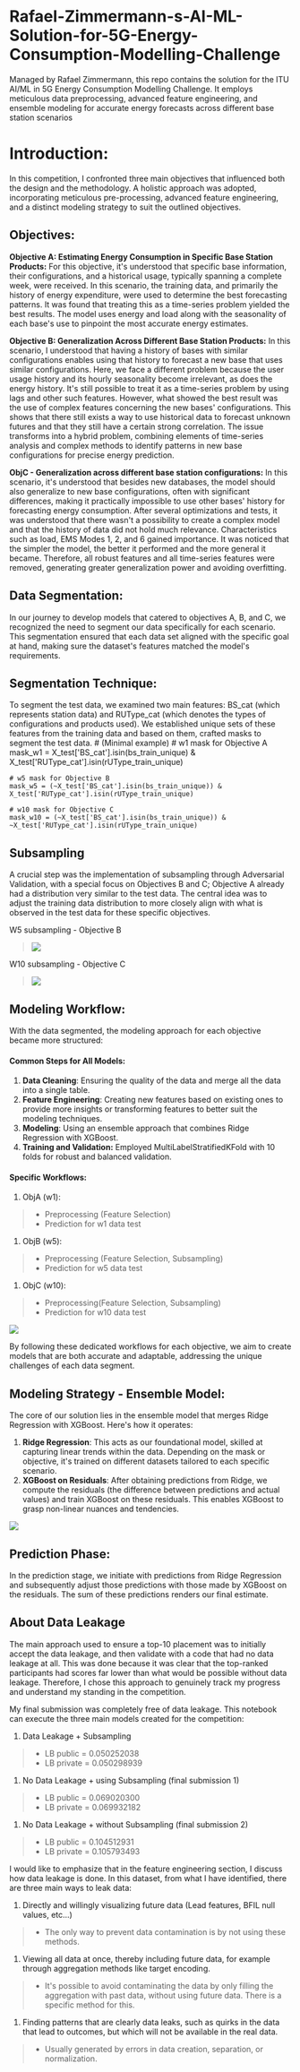 # Rafael-Zimmermann-s-AI-ML-Solution-for-5G-Energy-Consumption-Modelling-Challenge
Managed by Rafael Zimmermann, this repo contains the solution for the ITU AI/ML in 5G Energy Consumption Modelling Challenge. It employs meticulous data preprocessing, advanced feature engineering, and ensemble modeling for accurate energy forecasts across different base station scenarios

# Introduction:
In this competition, I confronted three main objectives that influenced both the design and the methodology. A holistic approach was adopted, incorporating meticulous pre-processing, advanced feature engineering, and a distinct modeling strategy to suit the outlined objectives.

## Objectives:

**Objective A: Estimating Energy Consumption in Specific Base Station Products:** For this objective, it's understood that specific base information, their configurations, and a historical usage, typically spanning a complete week, were received. In this scenario, the training data, and primarily the history of energy expenditure, were used to determine the best forecasting patterns. It was found that treating this as a time-series problem yielded the best results. The model uses energy and load along with the seasonality of each base's use to pinpoint the most accurate energy estimates.

**Objective B: Generalization Across Different Base Station Products:** In this scenario, I understood that having a history of bases with similar configurations enables using that history to forecast a new base that uses similar configurations. Here, we face a different problem because the user usage history and its hourly seasonality become irrelevant, as does the energy history. It's still possible to treat it as a time-series problem by using lags and other such features. However, what showed the best result was the use of complex features concerning the new bases' configurations. This shows that there still exists a way to use historical data to forecast unknown futures and that they still have a certain strong correlation. The issue transforms into a hybrid problem, combining elements of time-series analysis and complex methods to identify patterns in new base configurations for precise energy prediction.

**ObjC - Generalization across different base station configurations:** In this scenario, it's understood that besides new databases, the model should also generalize to new base configurations, often with significant differences, making it practically impossible to use other bases' history for forecasting energy consumption. After several optimizations and tests, it was understood that there wasn't a possibility to create a complex model and that the history of data did not hold much relevance. Characteristics such as load, EMS Modes 1, 2, and 6 gained importance. It was noticed that the simpler the model, the better it performed and the more general it became. Therefore, all robust features and all time-series features were removed, generating greater generalization power and avoiding overfitting.

## Data Segmentation:

In our journey to develop models that catered to objectives A, B, and C, we recognized the need to segment our data specifically for each scenario. This segmentation ensured that each data set aligned with the specific goal at hand, making sure the dataset's features matched the model's requirements.

## Segmentation Technique:

To segment the test data, we examined two main features: BS_cat (which represents station data) and RUType_cat (which denotes the types of configurations and products used). We established unique sets of these features from the training data and based on them, crafted masks to segment the test data.
    # (Minimal example)
    # w1 mask for Objective A
    mask_w1 = X_test['BS_cat'].isin(bs_train_unique) & X_test['RUType_cat'].isin(rUType_train_unique)

    # w5 mask for Objective B
    mask_w5 = (~X_test['BS_cat'].isin(bs_train_unique)) & X_test['RUType_cat'].isin(rUType_train_unique)

    # w10 mask for Objective C
    mask_w10 = (~X_test['BS_cat'].isin(bs_train_unique)) & ~X_test['RUType_cat'].isin(rUType_train_unique)

## Subsampling
A crucial step was the implementation of subsampling through Adversarial Validation, with a special focus on Objectives B and C; Objective A already had a distribution very similar to the test data. The central idea was to adjust the training data distribution to more closely align with what is observed in the test data for these specific objectives.

W5 subsampling - Objective B
> ![](https://drive.google.com/uc?export=view&id=1TGjEERTl4jdwTdaEHRj35Ai7NsdK2dtW)



W10 subsampling - Objective C
> ![](https://drive.google.com/uc?export=view&id=1fB6IcTZa6J_ucX6Vg6B1a-8Pk_Ldb63-)

## Modeling Workflow:

With the data segmented, the modeling approach for each objective became more structured:
#### Common Steps for All Models:
1. **Data Cleaning**: Ensuring the quality of the data and merge all the data into a single table.
1. **Feature Engineering**: Creating new features based on existing ones to provide more insights or transforming features to better suit the modeling techniques.
1. **Modeling**: Using an ensemble approach that combines Ridge Regression with XGBoost.
1. **Training and Validation:** Employed MultiLabelStratifiedKFold with 10 folds for robust and balanced validation.

#### Specific Workflows:
1. ObjA (w1):
>* Preprocessing (Feature Selection)
>* Prediction for w1 data test
1. ObjB (w5):
>* Preprocessing (Feature Selection, Subsampling)
>* Prediction for w5 data test
1. ObjC (w10):
>* Preprocessing(Feature Selection, Subsampling)
>* Prediction for w10 data test

![](https://drive.google.com/uc?export=view&id=1qFGGuRm_XhuiwhAgFngKXZ-vC2UZy3jv)

By following these dedicated workflows for each objective, we aim to create models that are both accurate and adaptable, addressing the unique challenges of each data segment.

## Modeling Strategy - Ensemble Model:

The core of our solution lies in the ensemble model that merges Ridge Regression with XGBoost. Here's how it operates:
1. **Ridge Regression**: This acts as our foundational model, skilled at capturing linear trends within the data. Depending on the mask or objective, it's trained on different datasets tailored to each specific scenario.
1. **XGBoost on Residuals**: After obtaining predictions from Ridge, we compute the residuals (the difference between predictions and actual values) and train XGBoost on these residuals. This enables XGBoost to grasp non-linear nuances and tendencies.

![](https://drive.google.com/uc?export=view&id=1ezEkXZR94gXS_HFesyKQIdO4Dk_MQDki)

## Prediction Phase:
In the prediction stage, we initiate with predictions from Ridge Regression and subsequently adjust those predictions with those made by XGBoost on the residuals. The sum of these predictions renders our final estimate.

## About Data Leakage

The main approach used to ensure a top-10 placement was to initially accept the data leakage, and then validate with a code that had no data leakage at all. This was done because it was clear that the top-ranked participants had scores far lower than what would be possible without data leakage. Therefore, I chose this approach to genuinely track my progress and understand my standing in the competition.

My final submission was completely free of data leakage. This notebook can execute the three main models created for the competition:

1. Data Leakage + Subsampling
>* LB public = 0.050252038
>* LB private = 0.050298939
1. No Data Leakage + using Subsampling (final submission 1)
>* LB public = 0.069020300
>* LB private = 0.069932182
1. No Data Leakage + without Subsampling (final submission 2)
>* LB public = 0.104512931
>* LB private = 0.105793493

I would like to emphasize that in the feature engineering section, I discuss how data leakage is done. In this dataset, from what I have identified, there are three main ways to leak data:
1. Directly and willingly visualizing future data (Lead features, BFIL null values, etc...)
>* The only way to prevent data contamination is by not using these methods.
1. Viewing all data at once, thereby including future data, for example through aggregation methods like target encoding.
>* It's possible to avoid contaminating the data by only filling the aggregation with past data, without using future data. There is a specific method for this.
1. Finding patterns that are clearly data leaks, such as quirks in the data that lead to outcomes, but which will not be available in the real data.
>* Usually generated by errors in data creation, separation, or normalization.

